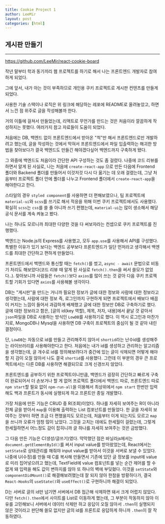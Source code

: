 ```yaml
---
title: Cookie Project 1
author: LeeMir
layout: post
categories: [html]
---
```

## 게시판 만들기
- - -

https://github.com/LeeMir/react-cookie-board

작년 말부터 학과 동기끼리 웹 프로젝트를 하기로 해서 나는 프론트엔드 개발자로 참여하게 되었다.

그에 앞서, 내가 아는 것이 부족하므로 개인용 쿠키 프로젝트로 게시판 컨텐츠를 만들게 되었다.

사용한 기술 스택이나 로직은 위 링크에 해당하는 레포에 README로 올려놓았고, 하면서 느낀 점 위주로 글을 작성해볼까 한다.



거의 이틀에 걸쳐서 만들었는데, 리액트로 무언가를 만드는 것은 처음이라 깔끔하게 작성하지는 못했다. 여러가지 참고 자료들이 도움이 되었다.

처음에는 DB, 백엔드 없이 프론트엔드에서 받아온 "척"만 해서 프론트엔드로만 개발하려고 했는데, 글을 작성하는 것에서 막혀서 프론트엔드에서 파일 입출력하는 해괴한 방법을 찾아보다가 결국 백엔드도 만들긴 해야겠다싶어 백엔드까지 구축하게 됐다.

그 와중에 백엔드도 처음이라 간단한 API 구성하는 것도 좀 걸렸다. 나중에 코드 리뷰를 하면서 알게 된 사실로, 나는 처음에 `create-react-app` 으로 만든 다음에 Frontend 폴더와 Backend 폴더를 만들어서 이것저것 다시 다 옮기는 데 오래 걸렸는데, 그냥 처음부터 프로젝트 폴더 안에 폴더를 나누고 Frontend 폴더에서 `create-react-app`을 해야한다고 한다.

스타일의 경우 `styled component`를 사용하면 더 편해보였으나, 팀 프로젝트에 `material-ui`와 `scss`를 쓰기로 해서 적응을 위해 이번 쿠키 프로젝트에서도 사용했다. 확실히 `scss`는 `css`를 쓸 줄 아니까 쓰기 편했는데, `material-ui`는 많이 생소해서 해당 공식 문서를 계속 켜놓고 봤다.



나는 하나도 모르니까 최대한 다양한 것을 다 써보자라는 컨셉으로 쿠키 프로젝트를 진행했다.

백엔드는 Node.js의 Express를 사용했고, 모두 `app.use`를 사용해서 API를 구성했다. 특별한 이유가 있기 보다는 백엔드 공부보다 프론트엔드가 일단 먼저라고 생각해서 백엔드를 최대한 간단하고 편하게 만들었다.

프론트엔드에서 백엔드와 통신할 때는 `fetch()`를 썼고, `async - await` 문법으로 비동기 처리도  해보았다(코드 리뷰 때 알게 된 사실로 `fetch().then`을 써서 쓸모가 없었다..). 찾아보니까 사람들은 `fetch()`보다 `axios`를 많이 쓰는 것 같아 다음 쿠키 프로젝트할 기회가 있다면 `axios`를 사용해볼 생각이다.

DB는 "게시판"을 만드는 거니까 필요한 정보가 글에 대한 정보와 사람에 대한 정보라고 생각했는데, 사람에 대한 정보 즉, 로그인까지 구현하게 되면 프로젝트에서 배보다 배꼽이 커지는 느낌이 들어서 과감하게 배제했고 글에 대한 정보만 DB로 구축하기로 했다. 글에 대한 정보라고 함은, [글의 id(key 역할), 제목, 저자, 내용]에서 끝날 것 같아서 `json`파일을 DB로 사용하는 방식인 `LowDB`를 사용하기로 했다. 이 역시 로그인과 마찬가지로, MongoDB나 Mysql을 사용하면 DB 구축이 프로젝트의 중심이 될 것 같아 내린 결정이다.

단, `LowDB`는 자동으로 id를 만들고 관리해주지 않아서 `shortid`라는 난수id를 생성해주는 라이브러리를 사용해야한다고 한다. 처음에는 내가 id를 생성하고 관리하는 알고리즘을 생각했는데, 글 개수로 id를 정의해보려다가 중간에 있는 글이 삭제되면 어떻게 해야할 지 감이 오질 않아서 나도 결국 `shortid`를 사용했다. 그런데 이 부분의 경우 큰 프로젝트에서는 다른 DB를 사용하면 해결되므로 크게 신경쓰지 않았다.



프론트엔드를 공부하기 위한 프로젝트이니만큼, 백엔드가 굉장히 간단하고 빠르게 구축이 완료되어서 더 손보거나 할 게 없어 프로젝트 폴더에서 백엔드 따로, 프론트엔드 따로 `npm start`할 필요 없이 `npm-run-all`을 이용해서 최상위에서 `npm start` 한번만 입력해도 백과 프론트가 동시에 실행되게 하고 프론트만 종일 개발했다.

가장 처음에 만든 기능은 CRUD 중 R(조회)이었다. 하나를 자세히 보여주는 R이 아니라 전체 글을 받아서 `map`을 이용해 출력하는 List 컴포넌트를 만들었다. 한 글을 자세히 보여주는 것부터 하면 조금 더 편했을지도 모르는데, 처음부터 이게 되는지도 모르고 `map`을 쓰니까 오류가 엄청 많이 났었다. 그것을 고치는 데에도 한세월이 걸렸는데, 그렇게 한세월하면서 어느정도 감이 잡히니까 글 하나를 자세히 보여주는 것은 금방했다.

그 다음 만든 기능은 C(생성/글쓰기)였다. 막막했던 점은 바닐라js에서는 `document.getElementById()`를 써서 input value를 받아왔었는데, React에서는 `setState`로 상태관리를 해줘야 input value를 받아서 이것을 서버로 보낼 수 있었다. 나중에 U(수정)를 만들 때 C를 복사해 만들면서 기존에 있던 글 정보를 input에 value로 미리 집어넣으려고 했는데, TextField에 value 컴포넌트를 넣는 순간 제어를 할 수 없게 돼 입력을 해도 값이 변하지를 않아 또 하나의 벽에 부딪혔다. 이것을 `setState`와 `componentDidMount()`로 해결해보려했는데 잘 되지 않아 한참을 방황하다가, 결국 `React-Hooks`의 `useState()`와 `useEffect()`로 구현하니까 해결이 되었다.

D는 서버로 글의 id만 넘기면 서버에서 DB 접근해 삭제하면 돼서 크게 어렵지 않았다. 다만 `fetch().then`에서 사이트를 List로 이동하게 했는데, 그 부분이 작동하지 않아 이유를 고민해보니 서버에서 데이터 삭제만 하고 응답이 오질 않아서 `.then`이 실행되지 않은 것이라고 판단해 쓸모 없지만 글의 id를 프론트로 응답하게 하니까 `.then`이 잘 작동하였다.



